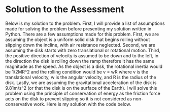 # Solution to the Assessment

Below is my solution to the problem. First, I will provide a list of assumptions made for solving the problem before presenting my solution written in Python.
There are a few assumptions made for this problem. First, we are assuming the object is a uniform solid disk that begins rolling without slipping down the incline, with air resistance neglected. Second, we are assuming the disk starts with zero translational or rotational motion. Third, the positive direction of velocity is assumed to be down and to the left, in the direction the disk is rolling down the ramp therefore it has the same magnitude as the speed. As the object is a disk, the rotational inertia would be 1/2MR^2 and the rolling condition would be v = wR where v is the translational velocity, w is the angular velocity, and R is the radius of the disk. Lastly, we are assuming the gravitational acceleration of the disk is 9.81m/s^2 (or that the disk is on the surface of the Earth).
I will solve this problem using the principle of conservation of energy as the friction force acts on the disk to prevent slipping so it is not considered as non-conservative work. Here is my solution with the code below.
